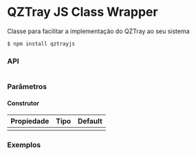 
# QZTray JS Class Wrapper
Classe para facilitar a implementação do QZTray ao seu sistema

```
$ npm install qztrayjs
```

### API
```JS
```

### Parâmetros
#### Construtor
|Propiedade|Tipo|Default|
|--|--|--|
|||


### Exemplos
```JS


```
